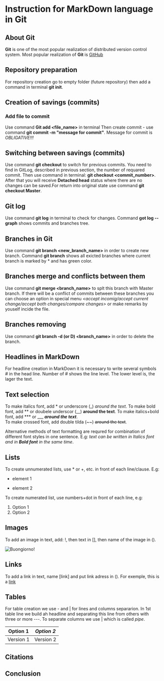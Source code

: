 # Instruction for MarkDown language in Git

## About Git
**Git** is one of the most popular realization of distributed version control system. Most popular realization of **Git** is [GitHub](https://github.com/)

## Repository preparation

For repository creation go to empty folder (future repository) then add a command in terminal **git init**.

## Creation of savings (commits)
### Add file to commit
 Use command **Git add <file_name>** in terminal
 Then create commit - use command **git commit -m "message for commit"**. Message for commit is *OBLIGATIVE!!!* 
 
## Switching between savings (commits)

Use command **git checkout** to switch for previous commits. You need to find in GitLog, described in previous section, the number of requared commit. Then use command in terminal: **git checkout <commit_number>**. After that you will receive **Detached head** status where there are no  changes can be saved.For return into original state use command **git checkout Master**. 
  
## Git log

Use command **git log** in terminal to check for changes. Command **got log --graph** shows commits and branches tree.

## Branches in Git

Use command **git branch <new_branch_name>** in order to create new branch. Command **git branch** shows all exicted branches where current branch is marked by * and has green color.

## Branches merge and conflicts between them

Use command **git merge <branch_name>** to splt this branch with Master branch. If there will be a conflict of commits between these branches you can choose an option in special menu *<accept incomig/accept current change/accept both changes/compare changes>* or make remarks by youself incide the file. 

## Branches removing

Use command **git branch -d (or D) <branch_name>** in order to delete the branch.

## Headlines in MarkDown 
For headline creation in MarkDown it is necessary to write several symbols *#* in the head line. Number of # shows the line level. The lower level is, the lager the text. 

## Text selection

To make italics font, add * or underscore  (_) *around the text*. 
To make bold font, add ** or doubele underscor (__)   **around the text**.
 To make italics+bold font, add *** or ___ ***around the text***.   
 To make crossed font, add double tilda (~~)   ~~around the text~~.  

Alternative methods of text formatting are requred for combination of different font styles in one sentence. E.g: _text can be written in Italics font and in **Bold font** in the same time_.
## Lists

To create unnumerated lists, use * or +, etc. in front of each line/clause. E.g:
* element 1
+ element 2

To create numerated list, use numbers+dot in front of each line, e.g:
1. Option 1
2. Option 2



## Images

To add an image in text, add: !, then text in [], then name of the image in ().

![Buongiorno!](Mona.jpg)


## Links

To add a link in text, name [link] and put link adress in (). For exemple, this is a [link](https://www.youtube.com/watch?v=fQymxI-fev4)

## Tables

For table creation we use - and | for lines and columns separarion. In 1st table line we build ah headline and separating this line from others with three or more ---. To separate columns we use | which is called *pipe*. 

| **Option 1** | *Option 2* |
| ------------ | ---------- |
| Version 1    | Version 2  |

## Citations

## Conclusion 